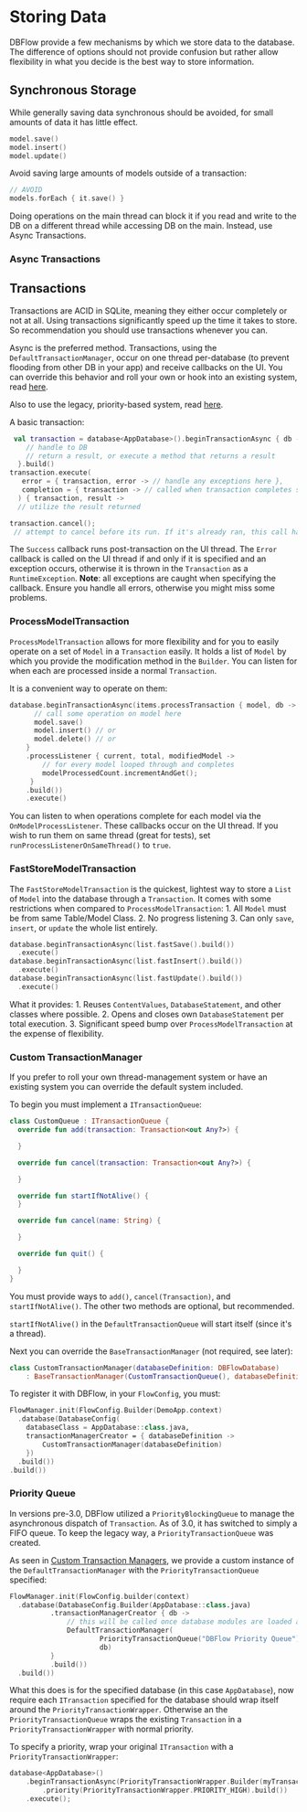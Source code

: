 # Storing Data

DBFlow provide a few mechanisms by which we store data to the database. The difference of options should not provide confusion but rather allow flexibility in what you decide is the best way to store information.

## Synchronous Storage

While generally saving data synchronous should be avoided, for small amounts of data it has little effect.

```kotlin
model.save()
model.insert()
model.update()
```

Avoid saving large amounts of models outside of a transaction:

```kotlin
// AVOID
models.forEach { it.save() }
```

Doing operations on the main thread can block it if you read and write to the DB on a different thread while accessing DB on the main. Instead, use Async Transactions.

### Async Transactions

## Transactions

Transactions are ACID in SQLite, meaning they either occur completely or not at all. Using transactions significantly speed up the time it takes to store. So recommendation you should use transactions whenever you can.

Async is the preferred method. Transactions, using the `DefaultTransactionManager`, occur on one thread per-database \(to prevent flooding from other DB in your app\) and receive callbacks on the UI. You can override this behavior and roll your own or hook into an existing system, read [here](storingdata.md#custom-transactionmanager).

Also to use the legacy, priority-based system, read [here](storingdata.md#priority-queue).

A basic transaction:

```kotlin
 val transaction = database<AppDatabase>().beginTransactionAsync { db ->
    // handle to DB
    // return a result, or execute a method that returns a result
  }.build()
transaction.execute(
   error = { transaction, error -> // handle any exceptions here },
   completion = { transaction -> // called when transaction completes success or fail }
  ) { transaction, result ->
  // utilize the result returned

transaction.cancel();
 // attempt to cancel before its run. If it's already ran, this call has no effect.
```

The `Success` callback runs post-transaction on the UI thread. The `Error` callback is called on the UI thread if and only if it is specified and an exception occurs, otherwise it is thrown in the `Transaction` as a `RuntimeException`. **Note**: all exceptions are caught when specifying the callback. Ensure you handle all errors, otherwise you might miss some problems.

### ProcessModelTransaction

`ProcessModelTransaction` allows for more flexibility and for you to easily operate on a set of `Model` in a `Transaction` easily. It holds a list of `Model` by which you provide the modification method in the `Builder`. You can listen for when each are processed inside a normal `Transaction`.

It is a convenient way to operate on them:

```kotlin
database.beginTransactionAsync(items.processTransaction { model, db ->
      // call some operation on model here
      model.save()
      model.insert() // or
      model.delete() // or
    }
    .processListener { current, total, modifiedModel ->
        // for every model looped through and completes
        modelProcessedCount.incrementAndGet();
     }
    .build())
    .execute()
```

You can listen to when operations complete for each model via the `OnModelProcessListener`. These callbacks occur on the UI thread. If you wish to run them on same thread \(great for tests\), set `runProcessListenerOnSameThread()` to `true`.

### FastStoreModelTransaction

The `FastStoreModelTransaction` is the quickest, lightest way to store a `List` of `Model` into the database through a `Transaction`. It comes with some restrictions when compared to `ProcessModelTransaction`: 1. All `Model` must be from same Table/Model Class. 2. No progress listening 3. Can only `save`, `insert`, or `update` the whole list entirely.

```kotlin
database.beginTransactionAsync(list.fastSave().build())
  .execute()
database.beginTransactionAsync(list.fastInsert().build())
  .execute()
database.beginTransactionAsync(list.fastUpdate().build())
  .execute()
```

What it provides: 1. Reuses `ContentValues`, `DatabaseStatement`, and other classes where possible. 2. Opens and closes own `DatabaseStatement` per total execution. 3. Significant speed bump over `ProcessModelTransaction` at the expense of flexibility.

### Custom TransactionManager

If you prefer to roll your own thread-management system or have an existing system you can override the default system included.

To begin you must implement a `ITransactionQueue`:

```kotlin
class CustomQueue : ITransactionQueue {
  override fun add(transaction: Transaction<out Any?>) {

  }

  override fun cancel(transaction: Transaction<out Any?>) {

  }

  override fun startIfNotAlive() {
  }

  override fun cancel(name: String) {

  }

  override fun quit() {

  }
}
```

You must provide ways to `add()`, `cancel(Transaction)`, and `startIfNotAlive()`. The other two methods are optional, but recommended.

`startIfNotAlive()` in the `DefaultTransactionQueue` will start itself \(since it's a thread\).

Next you can override the `BaseTransactionManager` \(not required, see later\):

```kotlin
class CustomTransactionManager(databaseDefinition: DBFlowDatabase)
    : BaseTransactionManager(CustomTransactionQueue(), databaseDefinition)
```

To register it with DBFlow, in your `FlowConfig`, you must:

```kotlin
FlowManager.init(FlowConfig.Builder(DemoApp.context)
  .database(DatabaseConfig(
    databaseClass = AppDatabase::class.java,
    transactionManagerCreator = { databaseDefinition ->
        CustomTransactionManager(databaseDefinition)
    })
  .build())
.build())
```

### Priority Queue

In versions pre-3.0, DBFlow utilized a `PriorityBlockingQueue` to manage the asynchronous dispatch of `Transaction`. As of 3.0, it has switched to simply a FIFO queue. To keep the legacy way, a `PriorityTransactionQueue` was created.

As seen in [Custom Transaction Managers](storingdata.md#custom-transactionmanager), we provide a custom instance of the `DefaultTransactionManager` with the `PriorityTransactionQueue` specified:

```kotlin
FlowManager.init(FlowConfig.builder(context)
  .database(DatabaseConfig.Builder(AppDatabase::class.java)
          .transactionManagerCreator { db ->
              // this will be called once database modules are loaded and created.
              DefaultTransactionManager(
                      PriorityTransactionQueue("DBFlow Priority Queue"),
                      db)
          }
          .build())
  .build())
```

What this does is for the specified database \(in this case `AppDatabase`\), now require each `ITransaction` specified for the database should wrap itself around the `PriorityTransactionWrapper`. Otherwise an the `PriorityTransactionQueue` wraps the existing `Transaction` in a `PriorityTransactionWrapper` with normal priority.

To specify a priority, wrap your original `ITransaction` with a `PriorityTransactionWrapper`:

```kotlin
database<AppDatabase>()
    .beginTransactionAsync(PriorityTransactionWrapper.Builder(myTransaction)
        .priority(PriorityTransactionWrapper.PRIORITY_HIGH).build())
    .execute();
```

